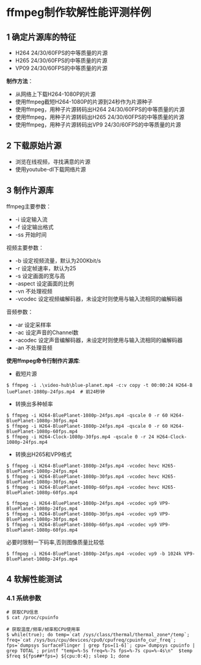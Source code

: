 # ffmpeg制作软解性能评测样例

## 1 确定片源库的特征

- H264 24/30/60FPS的中等质量的片源
- H265 24/30/60FPS的中等质量的片源
- VP09 24/30/60FPS的中等质量的片源

**制作方法**：

- 从网络上下载H264-1080P的片源
- 使用ffmpeg截短H264-1080P的片源到24秒作为片源种子
- 使用ffmpeg，用种子片源转码出H264 24/30/60FPS的中等质量的片源
- 使用ffmpeg，用种子片源转码出H265 24/30/60FPS的中等质量的片源
- 使用ffmpeg，用种子片源转码出VP9 24/30/60FPS的中等质量的片源

## 2 下载原始片源

- 浏览在线视频，寻找满意的片源
- 使用youtube-dl下载网络片源

## 3 制作片源库

ffmpeg主要参数：

- -i 设定输入流
- -f 设定输出格式
- -ss 开始时间

视频主要参数：

- -b 设定视频流量，默认为200Kbit/s
- -r 设定帧速率，默认为25
- -s 设定画面的宽与高
- -aspect 设定画面的比例
- -vn 不处理视频
- -vcodec 设定视频编解码器，未设定时则使用与输入流相同的编解码器

音频参数：

- -ar 设定采样率
- -ac 设定声音的Channel数
- -acodec 设定声音编解码器，未设定时则使用与输入流相同的编解码器
- -an 不处理音频

**使用ffmpeg命令行制作片源库**:  

- 截短片源

```shell
$ ffmpeg -i .\video-hub\blue-planet.mp4 -c:v copy -t 00:00:24 H264-B
luePlanet-1080p-24fps.mp4  # 前24秒钟
```

- 转换出多种帧率

```shell
$ ffmpeg -i H264-BluePlanet-1080p-24fps.mp4 -qscale 0 -r 60 H264-BluePlanet-1080p-30fps.mp4
$ ffmpeg -i H264-BluePlanet-1080p-24fps.mp4 -qscale 0 -r 60 H264-BluePlanet-1080p-60fps.mp4
$ ffmpeg -i H264-Clock-1080p-30fps.mp4 -qscale 0 -r 24 H264-Clock-1080p-24fps.mp4
```

- 转换出H265和VP9格式

```shell
$ ffmpeg -i H264-BluePlanet-1080p-24fps.mp4 -vcodec hevc H265-BluePlanet-1080p-24fps.mp4
$ ffmpeg -i H264-BluePlanet-1080p-30fps.mp4 -vcodec hevc H265-BluePlanet-1080p-30fps.mp4
$ ffmpeg -i H264-BluePlanet-1080p-60fps.mp4 -vcodec hevc H265-BluePlanet-1080p-60fps.mp4

$ ffmpeg -i H264-BluePlanet-1080p-24fps.mp4 -vcodec vp9 VP9-BluePlanet-1080p-24fps.mp4
$ ffmpeg -i H264-BluePlanet-1080p-30fps.mp4 -vcodec vp9 VP9-BluePlanet-1080p-30fps.mp4
$ ffmpeg -i H264-BluePlanet-1080p-60fps.mp4 -vcodec vp9 VP9-BluePlanet-1080p-60fps.mp4
```

必要时限制一下码率,否则图像质量比较低

```shell
$ ffmpeg -i H264-BluePlanet-1080p-24fps.mp4 -vcodec vp9 -b 1024k VP9-BluePlanet-1080p-24fps.mp4
```

## 4 软解性能测试

### 4.1 系统参数

```shell
# 获取CPU信息
$ cat /proc/cpuinfo

# 获取温度/频率/帧率和CPU使用率
$ while(true); do temp=`cat /sys/class/thermal/thermal_zone*/temp`; freq=`cat /sys/bus/cpu/devices/cpu0/cpufreq/cpuinfo_cur_freq`; fps=`dumpsys SurfaceFlinger | grep fps=[1-6]`; cpu=`dumpsys cpuinfo | grep TOTAL`; printf "temp=%-5s freq=%-7s fps=%-7s cpu=%-4s\n"  $temp $freq ${fps##*fps=} ${cpu:0:4}; sleep 1; done
```